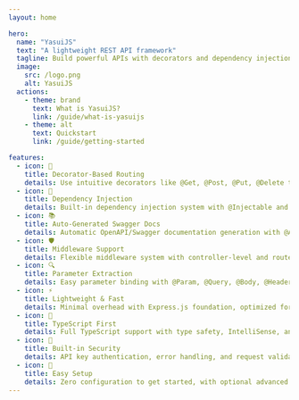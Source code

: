 ```yaml
---
layout: home

hero:
  name: "YasuiJS"
  text: "A lightweight REST API framework"
  tagline: Build powerful APIs with decorators and dependency injection
  image:
    src: /logo.png
    alt: YasuiJS
  actions:
    - theme: brand
      text: What is YasuiJS?
      link: /guide/what-is-yasuijs
    - theme: alt
      text: Quickstart
      link: /guide/getting-started

features:
  - icon: 🎯
    title: Decorator-Based Routing
    details: Use intuitive decorators like @Get, @Post, @Put, @Delete to define your API endpoints with automatic route registration
  - icon: 🔧
    title: Dependency Injection
    details: Built-in dependency injection system with @Injectable and @Inject decorators for clean, testable code architecture
  - icon: 📚
    title: Auto-Generated Swagger Docs
    details: Automatic OpenAPI/Swagger documentation generation with @ApiOperation, @ApiResponse, and @ApiBody decorators
  - icon: 🛡️
    title: Middleware Support
    details: Flexible middleware system with controller-level and route-level middleware support using @Middleware decorator
  - icon: 🔍
    title: Parameter Extraction
    details: Easy parameter binding with @Param, @Query, @Body, @Header decorators for clean request handling
  - icon: ⚡
    title: Lightweight & Fast
    details: Minimal overhead with Express.js foundation, optimized for performance and developer experience
  - icon: 🎨
    title: TypeScript First
    details: Full TypeScript support with type safety, IntelliSense, and modern ES6+ features
  - icon: 🔐
    title: Built-in Security
    details: API key authentication, error handling, and request validation out of the box
  - icon: 🚀
    title: Easy Setup
    details: Zero configuration to get started, with optional advanced features like debug mode and custom injections
---
```

